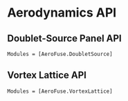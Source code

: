 # Aerodynamics API

## Doublet-Source Panel API

```@autodocs
Modules = [AeroFuse.DoubletSource]
```

## Vortex Lattice API

```@autodocs
Modules = [AeroFuse.VortexLattice]
```
